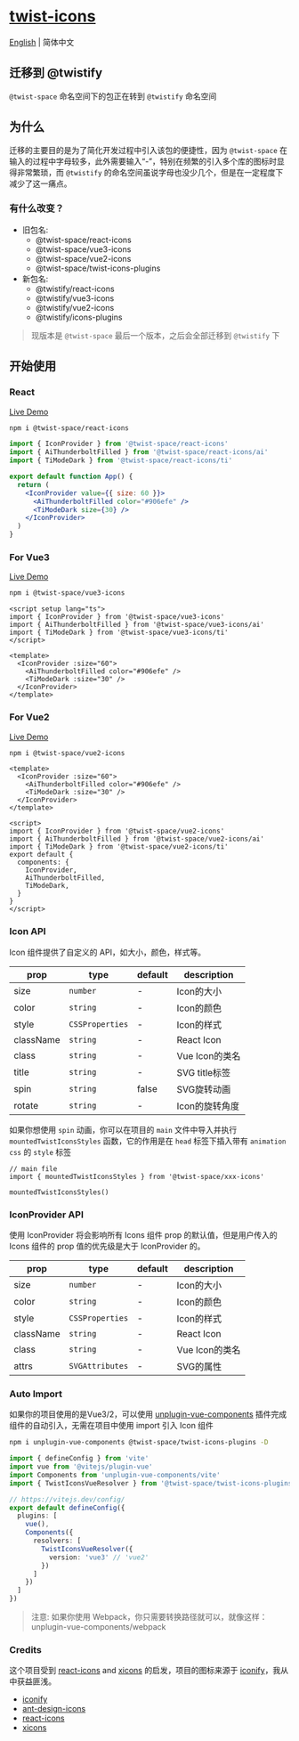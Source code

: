 # [twist-icons](https://twist-icons-docs.vercel.app/)

[English](README.md) | 简体中文

## 迁移到 @twistify
`@twist-space` 命名空间下的包正在转到 `@twistify` 命名空间

## 为什么

迁移的主要目的是为了简化开发过程中引入该包的便捷性，因为 `@twist-space` 在输入的过程中字母较多，此外需要输入“-”，特别在频繁的引入多个库的图标时显得非常繁琐，而 `@twistify` 的命名空间虽说字母也没少几个，但是在一定程度下减少了这一痛点。

### 有什么改变？

- 旧包名:
  - @twist-space/react-icons
  - @twist-space/vue3-icons
  - @twist-space/vue2-icons
  - @twist-space/twist-icons-plugins
- 新包名:
  - @twistify/react-icons
  - @twistify/vue3-icons
  - @twistify/vue2-icons
  - @twistify/icons-plugins

> 现版本是 `@twist-space` 最后一个版本，之后会全部迁移到 `@twistify` 下

## 开始使用

### React
[Live Demo](https://stackblitz.com/edit/vitejs-vite-ewd62r?file=src%2FApp.tsx)

```bash
npm i @twist-space/react-icons
```


```jsx
import { IconProvider } from '@twist-space/react-icons'
import { AiThunderboltFilled } from '@twist-space/react-icons/ai'
import { TiModeDark } from '@twist-space/react-icons/ti'

export default function App() {
  return (
    <IconProvider value={{ size: 60 }}>
      <AiThunderboltFilled color="#906efe" />
      <TiModeDark size={30} />
    </IconProvider>
  )
}
```

### For Vue3
[Live Demo](https://stackblitz.com/edit/vitejs-vite-zdrkec?file=src%2FApp.vue)

```bash
npm i @twist-space/vue3-icons
```


```vue
<script setup lang="ts">
import { IconProvider } from '@twist-space/vue3-icons'
import { AiThunderboltFilled } from '@twist-space/vue3-icons/ai'
import { TiModeDark } from '@twist-space/vue3-icons/ti'
</script>

<template>
  <IconProvider :size="60">
    <AiThunderboltFilled color="#906efe" />
    <TiModeDark :size="30" />
  </IconProvider>
</template>
```

### For Vue2
[Live Demo](https://stackblitz.com/edit/vite-vue2-wjkj4-rkkun1?file=src%2FApp.vue)

```bash
npm i @twist-space/vue2-icons
```

```vue
<template>
  <IconProvider :size="60">
    <AiThunderboltFilled color="#906efe" />
    <TiModeDark :size="30" />
  </IconProvider>
</template>

<script>
import { IconProvider } from '@twist-space/vue2-icons'
import { AiThunderboltFilled } from '@twist-space/vue2-icons/ai'
import { TiModeDark } from '@twist-space/vue2-icons/ti'
export default {
  components: {
    IconProvider,
    AiThunderboltFilled,
    TiModeDark,
  }
}
</script>
```

### Icon API

Icon 组件提供了自定义的 API，如大小，颜色，样式等。

| prop  | type               | default | description            |
| ----- | ------------------ | ------- | ---------------------- |
| size  | `number`           | -       | Icon的大小              |
| color | `string`           | -       | Icon的颜色              |
| style | `CSSProperties`    | -       | Icon的样式              |
| className | `string`       | -       | React Icon             |
| class | `string`           | -       | Vue Icon的类名          |
| title | `string`           | -       | SVG title标签           |
| spin  | `string`           | false   | SVG旋转动画              |
| rotate| `string`           | -       | Icon的旋转角度           |

如果你想使用 `spin` 动画，你可以在项目的 `main` 文件中导入并执行 `mountedTwistIconsStyles` 函数，它的作用是在 `head` 标签下插入带有 `animation css` 的 `style` 标签
```tsx
// main file
import { mountedTwistIconsStyles } from '@twist-space/xxx-icons'

mountedTwistIconsStyles()
```

### IconProvider API

使用 IconProvider 将会影响所有 Icons 组件 prop 的默认值，但是用户传入的 Icons 组件的 prop 值的优先级是大于 IconProvider 的。

| prop  | type               | default | description            |
| ----- | ------------------ | ------- | ---------------------- |
| size  | `number`           | -       | Icon的大小              |
| color | `string`           | -       | Icon的颜色              |
| style | `CSSProperties`    | -       | Icon的样式              |
| className | `string`       | -       | React Icon             |
| class | `string`           | -       | Vue Icon的类名          |
| attrs | `SVGAttributes`    | -       | SVG的属性               |

### Auto Import
如果你的项目使用的是Vue3/2，可以使用 [unplugin-vue-components](https://github.com/unplugin/unplugin-vue-components) 插件完成组件的自动引入，无需在项目中使用 import 引入 Icon 组件


```bash
npm i unplugin-vue-components @twist-space/twist-icons-plugins -D
```

```typescript
import { defineConfig } from 'vite'
import vue from '@vitejs/plugin-vue'
import Components from 'unplugin-vue-components/vite'
import { TwistIconsVueResolver } from '@twist-space/twist-icons-plugins'

// https://vitejs.dev/config/
export default defineConfig({
  plugins: [
    vue(),
    Components({
      resolvers: [
        TwistIconsVueResolver({
          version: 'vue3' // 'vue2'
        })
      ]
    })
  ]
})
```

> 注意: 如果你使用 Webpack，你只需要转换路径就可以，就像这样：unplugin-vue-components/webpack

### Credits
这个项目受到 [react-icons](https://github.com/react-icons/react-icons) and [xicons](https://github.com/07akioni/xicons)
的启发，项目的图标来源于 [iconify](https://iconify.design/)，我从中获益匪浅。
- [iconify](https://github.com/iconify/iconify)
- [ant-design-icons](https://github.com/ant-design/ant-design-icons)
- [react-icons](https://github.com/react-icons/react-icons)
- [xicons](https://github.com/07akioni/xicons)